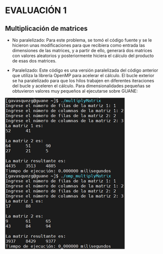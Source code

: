# EVALUACIÓN 1 

## Multiplicación de matrices
- No paralelizado: Para este problema, se tomó el código fuente y se le hicieron unas modificaciones para que recibiera como entrada las dimensiones de las matrices, y a partir de ello, generará dos matrices con valores aleatorios y posteriormente hiciera el cálculo del producto de esas dos matrices.
  
- Paralelizado: Este código es una versión paralelizada del código anterior que utiliza la librería OpenMP para acelerar el cálculo. El bucle exterior se ha paralelizado para que los hilos trabajen en diferentes iteraciones del bucle y aceleren el cálculo.
Para dimensionalidades pequeñas se obtuvieron valores muy pequeños al ejecutarse sobre GUANE:

![texto_alternativo](https://github.com/gysselis40/IntroPP2192941/blob/main/OpenMP/Imagenes/Imagen1.png)


